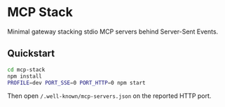 # MCP Stack

Minimal gateway stacking stdio MCP servers behind Server-Sent Events.

## Quickstart

```bash
cd mcp-stack
npm install
PROFILE=dev PORT_SSE=0 PORT_HTTP=0 npm start
```

Then open `/.well-known/mcp-servers.json` on the reported HTTP port.
